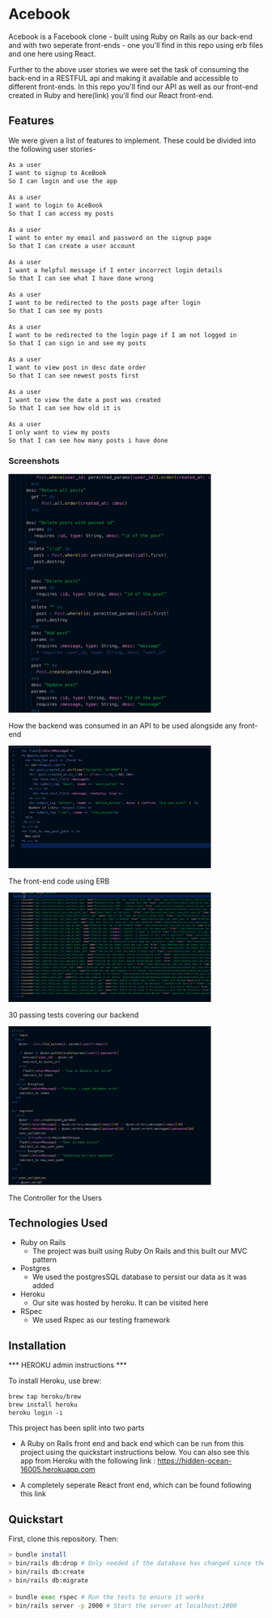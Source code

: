 Acebook
==================

Acebook is a Facebook clone - built using Ruby on Rails as our back-end and with two seperate front-ends - one you'll find in this repo using erb files and one here using React.

Further to the above user stories we were set the task of consuming the back-end in a RESTFUL api and making it available and accessible to different front-ends. In this repo you'll find our API as well as our front-end created in Ruby and here(link) you'll find our React front-end.

Features
-----

We were given a list of features to implement. These could be divided into the following user stories-

```
As a user
I want to signup to AceBook
So I can login and use the app  

As a user
I want to login to AceBook
So that I can access my posts

As a user
I want to enter my email and password on the signup page
So that I can create a user account

As a user
I want a helpful message if I enter incorrect login details
So that I can see what I have done wrong

As a user
I want to be redirected to the posts page after login
So that I can see my posts

As a user
I want to be redirected to the login page if I am not logged in
So that I can sign in and see my posts

As a user
I want to view post in desc date order
So that I can see newest posts first

As a user
I want to view the date a post was created
So that I can see how old it is

As a user
I only want to view my posts
So that I can see how many posts i have done

```

### Screenshots

<img src="images/consuming_API.png?" width="400px">

How the backend was consumed in an API to be used alongside any front-end

<img src="images/ERB_View.png?" width="400px">

The front-end code using ERB

<img src="images/passing_tests.png?" width="400px">

30 passing tests covering our backend

<img src="images/user_controller.png?" width="400px">

The Controller for the Users

Technologies Used
-----

* Ruby on Rails
  * The project was built using Ruby On Rails and this built our MVC pattern
* Postgres
  * We used the postgresSQL database to persist our data as it was added
* Heroku
  * Our site was hosted by heroku. It can be visited here
* RSpec
  * We used Rspec as our testing framework

Installation
-----

*** HEROKU admin instructions ***

To install Heroku, use brew: 

```
brew tap heroku/brew 
brew install heroku
heroku login -i
```

This project has been split into two parts

* A Ruby on Rails front end and back end which can be run from this project using the quickstart instructions below. You can also see this app from Heroku with the following link : https://hidden-ocean-16005.herokuapp.com

* A completely seperate React front end, which can be found following this link

## Quickstart

First, clone this repository. Then:

```bash
> bundle install
> bin/rails db:drop # Only needed if the database has changed since the app was last installed
> bin/rails db:create
> bin/rails db:migrate

> bundle exec rspec # Run the tests to ensure it works
> bin/rails server -p 2000 # Start the server at localhost:2000

```
